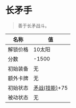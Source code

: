 # 长矛手  
> 善于长矛战斗。  
  
名称  |  值  
----  |  ----  
解锁价格  |  10太阳  
分数  |  -1500  
初始装备  |  无  
额外卡牌  |  无  
初始状态  |  [矛战(技能)](Skill_SpearFighting.md)+75  
被动状态  |  无  
